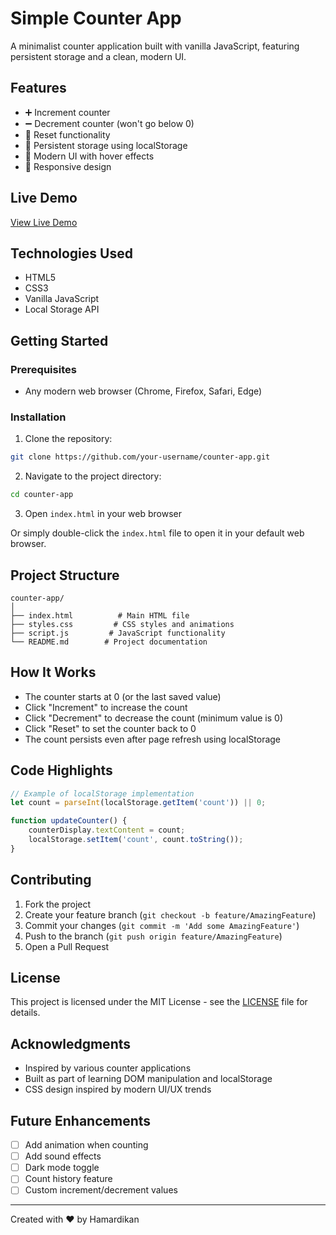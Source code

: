 # Simple Counter App

A minimalist counter application built with vanilla JavaScript, featuring persistent storage and a clean, modern UI.

## Features

- ➕ Increment counter
- ➖ Decrement counter (won't go below 0)
- 🔄 Reset functionality
- 💾 Persistent storage using localStorage
- 🎨 Modern UI with hover effects
- 📱 Responsive design

## Live Demo

[View Live Demo]([https://hamardikan.github.io/01-event-handler/]) <!-- Add your GitHub Pages URL when deployed -->

## Technologies Used

- HTML5
- CSS3
- Vanilla JavaScript
- Local Storage API

## Getting Started

### Prerequisites

- Any modern web browser (Chrome, Firefox, Safari, Edge)

### Installation

1. Clone the repository:
```bash
git clone https://github.com/your-username/counter-app.git
```

2. Navigate to the project directory:
```bash
cd counter-app
```

3. Open `index.html` in your web browser

Or simply double-click the `index.html` file to open it in your default web browser.

## Project Structure

```
counter-app/
│
├── index.html          # Main HTML file
├── styles.css         # CSS styles and animations
├── script.js         # JavaScript functionality
└── README.md        # Project documentation
```

## How It Works

- The counter starts at 0 (or the last saved value)
- Click "Increment" to increase the count
- Click "Decrement" to decrease the count (minimum value is 0)
- Click "Reset" to set the counter back to 0
- The count persists even after page refresh using localStorage

## Code Highlights

```javascript
// Example of localStorage implementation
let count = parseInt(localStorage.getItem('count')) || 0;

function updateCounter() {
    counterDisplay.textContent = count;
    localStorage.setItem('count', count.toString());
}
```

## Contributing

1. Fork the project
2. Create your feature branch (`git checkout -b feature/AmazingFeature`)
3. Commit your changes (`git commit -m 'Add some AmazingFeature'`)
4. Push to the branch (`git push origin feature/AmazingFeature`)
5. Open a Pull Request

## License

This project is licensed under the MIT License - see the [LICENSE](LICENSE) file for details.

## Acknowledgments

- Inspired by various counter applications
- Built as part of learning DOM manipulation and localStorage
- CSS design inspired by modern UI/UX trends

## Future Enhancements

- [ ] Add animation when counting
- [ ] Add sound effects
- [ ] Dark mode toggle
- [ ] Count history feature
- [ ] Custom increment/decrement values

---
Created with ❤️ by Hamardikan
